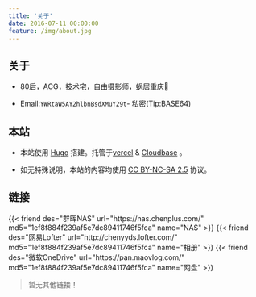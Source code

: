 ```yaml
---
title: '关于'
date: 2016-07-11 00:00:00
feature: /img/about.jpg
---
```


## 关于

- 80后，ACG，技术宅，自由摄影师，蜗居重庆🌴

- Email:`YWRtaW5AY2hlbnBsdXMuY29t`- 私密(Tip:BASE64)


## 本站

- 本站使用 [Hugo](https://gohugo.io/) 搭建。托管于[vercel](https://vercel.com/) & [Cloudbase](https://cloudbase.net/) 。

- 如无特殊说明，本站的内容均使用 [CC BY-NC-SA 2.5](https://creativecommons.org/licenses/by-nc-sa/2.5/cn/) 协议。

## 链接

<div class="row">
{{< friend des="群晖NAS" url="https://nas.chenplus.com/" md5="1ef8f884f239af5e7dc89411746f5fca" name="NAS" >}}
{{< friend des="网易Lofter" url="http://chenyyds.lofter.com/" md5="1ef8f884f239af5e7dc89411746f5fca" name="相册" >}}
{{< friend des="微软OneDrive" url="https://pan.maovlog.com/" md5="1ef8f884f239af5e7dc89411746f5fca" name="网盘" >}}

</div>

> 暂无其他链接！
